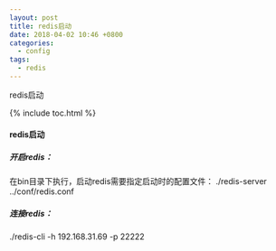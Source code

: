 ```yaml
---
layout: post
title: redis启动
date: 2018-04-02 10:46 +0800
categories:
  - config
tags:
  - redis
---
```


redis启动

<!-- more -->

{% include toc.html %}

#### redis启动
##### 开启redis：
在bin目录下执行，启动redis需要指定启动时的配置文件：
./redis-server ../conf/redis.conf
##### 连接redis：
./redis-cli -h 192.168.31.69 -p 22222
